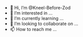 - 👋 Hi, I’m @Kneel-Before-Zod
- 👀 I’m interested in ...
- 🌱 I’m currently learning ...
- 💞️ I’m looking to collaborate on ...
- 📫 How to reach me ...

<!---
Kneel-Before-Zod/Kneel-Before-Zod is a ✨ special ✨ repository because its `README.md` (this file) appears on your GitHub profile.
You can click the Preview link to take a look at your changes.
--->
